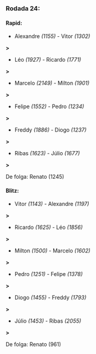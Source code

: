 ### Rodada 24:

#### Rapid:

* Alexandre *(1155)*     -     Vitor *(1302)*

 **>** 
* Léo *(1927)*     -     Ricardo *(1771)*

 **>** 
* Marcelo *(2149)*     -     Milton *(1901)*

 **>** 
* Felipe *(1552)*     -     Pedro *(1234)*

 **>** 
* Freddy *(1886)*     -     Diogo *(1237)*

 **>** 
* Ribas *(1623)*     -     Júlio *(1677)*

 **>** 

De folga: Renato (1245)

#### Blitz:

* Vitor *(1143)*     -     Alexandre *(1197)*

 **>** 
* Ricardo *(1625)*     -     Léo *(1856)*

 **>** 
* Milton *(1500)*     -     Marcelo *(1602)*

 **>** 
* Pedro *(1251)*     -     Felipe *(1378)*

 **>** 
* Diogo *(1455)*     -     Freddy *(1793)*

 **>** 
* Júlio *(1453)*     -     Ribas *(2055)*

 **>** 

De folga: Renato (961)

